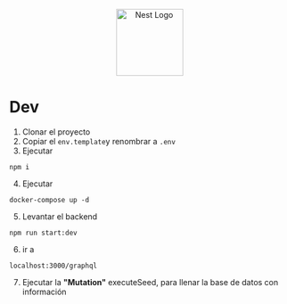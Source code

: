<p align="center">
  <a href="http://nestjs.com/" target="blank"><img src="https://nestjs.com/img/logo-small.svg" width="120" alt="Nest Logo" /></a>
</p>

# Dev

1. Clonar el proyecto
2. Copiar el ```env.template```y renombrar a ```.env```
3. Ejecutar
```
npm i 
```
4. Ejecutar
```
docker-compose up -d 
```
5. Levantar el backend
```
npm run start:dev 
```
6. ir a 
```
localhost:3000/graphql
```
7. Ejecutar la __"Mutation"__ executeSeed, para llenar la base de datos con información